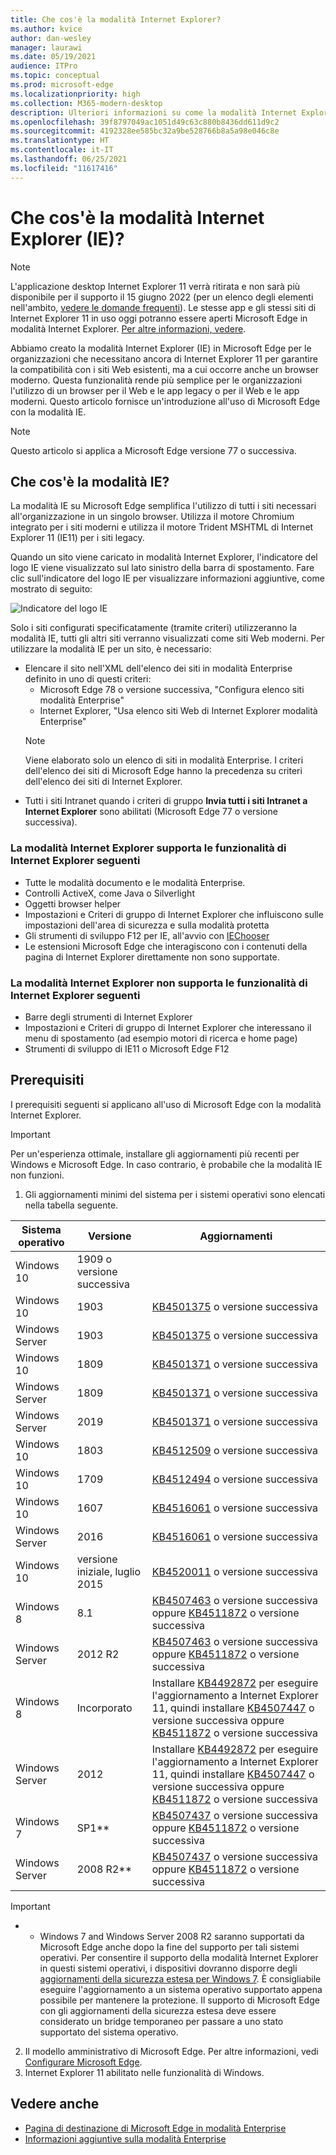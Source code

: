 ```yaml
---
title: Che cos'è la modalità Internet Explorer?
ms.author: kvice
author: dan-wesley
manager: laurawi
ms.date: 05/19/2021
audience: ITPro
ms.topic: conceptual
ms.prod: microsoft-edge
ms.localizationpriority: high
ms.collection: M365-modern-desktop
description: Ulteriori informazioni su come la modalità Internet Explorer di Microsoft Edge consente di accedere ai siti che necessitano di Internet Explorer 11, oltre all'accesso ai siti moderni.
ms.openlocfilehash: 39f8797049ac1051d49c63c880b8436dd611d9c2
ms.sourcegitcommit: 4192328ee585bc32a9be528766b8a5a98e046c8e
ms.translationtype: HT
ms.contentlocale: it-IT
ms.lasthandoff: 06/25/2021
ms.locfileid: "11617416"
---
```

# <a name="what-is-internet-explorer-ie-mode"></a>Che cos'è la modalità Internet Explorer (IE)?

>[!Note]
> L'applicazione desktop Internet Explorer 11 verrà ritirata e non sarà più disponibile per il supporto il 15 giugno 2022 (per un elenco degli elementi nell'ambito, [vedere le domande frequenti](https://techcommunity.microsoft.com/t5/windows-it-pro-blog/internet-explorer-11-desktop-app-retirement-faq/ba-p/2366549)). Le stesse app e gli stessi siti di Internet Explorer 11 in uso oggi potranno essere aperti Microsoft Edge in modalità Internet Explorer. [Per altre informazioni, vedere](https://blogs.windows.com/windowsexperience/2021/05/19/the-future-of-internet-explorer-on-windows-10-is-in-microsoft-edge/).

Abbiamo creato la modalità Internet Explorer (IE) in Microsoft Edge per le organizzazioni che necessitano ancora di Internet Explorer 11 per garantire la compatibilità con i siti Web esistenti, ma a cui occorre anche un browser moderno. Questa funzionalità rende più semplice per le organizzazioni l'utilizzo di un browser per il Web e le app legacy o per il Web e le app moderni. Questo articolo fornisce un'introduzione all'uso di Microsoft Edge con la modalità IE.

> [!NOTE]
> Questo articolo si applica a Microsoft Edge versione 77 o successiva.

## <a name="what-is-ie-mode"></a>Che cos'è la modalità IE?

La modalità IE su Microsoft Edge semplifica l'utilizzo di tutti i siti necessari all'organizzazione in un singolo browser. Utilizza il motore Chromium integrato per i siti moderni e utilizza il motore Trident MSHTML di Internet Explorer 11 (IE11) per i siti legacy.

Quando un sito viene caricato in modalità Internet Explorer, l'indicatore del logo IE viene visualizzato sul lato sinistro della barra di spostamento. Fare clic sull'indicatore del logo IE per visualizzare informazioni aggiuntive, come mostrato di seguito:

  ![Indicatore del logo IE](./media/ie-mode/ie-logo-indicator1.png)

Solo i siti configurati specificatamente (tramite criteri) utilizzeranno la modalità IE, tutti gli altri siti verranno visualizzati come siti Web moderni. Per utilizzare la modalità IE per un sito, è necessario:

- Elencare il sito nell'XML dell'elenco dei siti in modalità Enterprise definito in uno di questi criteri:
  - Microsoft Edge 78 o versione successiva, "Configura elenco siti modalità Enterprise"
  - Internet Explorer, "Usa elenco siti Web di Internet Explorer modalità Enterprise"
  > [!NOTE]
  > Viene elaborato solo un elenco di siti in modalità Enterprise. I criteri dell'elenco dei siti di Microsoft Edge hanno la precedenza su criteri dell'elenco dei siti di Internet Explorer.
- Tutti i siti Intranet quando i criteri di gruppo **Invia tutti i siti Intranet a Internet Explorer** sono abilitati (Microsoft Edge 77 o versione successiva).

### <a name="ie-mode-supports-the-following-internet-explorer-functionality"></a>La modalità Internet Explorer supporta le funzionalità di Internet Explorer seguenti

- Tutte le modalità documento e le modalità Enterprise.
- Controlli ActiveX, come Java o Silverlight
- Oggetti browser helper 
- Impostazioni e Criteri di gruppo di Internet Explorer che influiscono sulle impostazioni dell'area di sicurezza e sulla modalità protetta
- Gli strumenti di sviluppo F12 per IE, all'avvio con [IEChooser](/office/dev/add-ins/testing/debug-add-ins-using-f12-developer-tools-on-windows-10)
- Le estensioni Microsoft Edge che interagiscono con i contenuti della pagina di Internet Explorer direttamente non sono supportate.

### <a name="ie-mode-doesnt-support-the-following-internet-explorer-functionality"></a>La modalità Internet Explorer non supporta le funzionalità di Internet Explorer seguenti

- Barre degli strumenti di Internet Explorer
- Impostazioni e Criteri di gruppo di Internet Explorer che interessano il menu di spostamento (ad esempio motori di ricerca e home page)
- Strumenti di sviluppo di IE11 o Microsoft Edge F12

## <a name="prerequisites"></a>Prerequisiti

I prerequisiti seguenti si applicano all'uso di Microsoft Edge con la modalità Internet Explorer.

> [!IMPORTANT]
> Per un'esperienza ottimale, installare gli aggiornamenti più recenti per Windows e Microsoft Edge. In caso contrario, è probabile che la modalità IE non funzioni.

1. Gli aggiornamenti minimi del sistema per i sistemi operativi sono elencati nella tabella seguente.

 | Sistema operativo | Versione       | Aggiornamenti |
 |------------------|---------------|---------|
 | Windows 10       | 1909 o versione successiva |         |
 | Windows 10       | 1903          | [KB4501375](https://support.microsoft.com/help/4501375/windows-10-update-kb4501375) o versione successiva |
 | Windows Server   | 1903          | [KB4501375](https://support.microsoft.com/help/4501375/windows-10-update-kb4501375) o versione successiva |
 | Windows 10       | 1809          | [KB4501371](https://support.microsoft.com/help/4501371/windows-10-update-kb4501371) o versione successiva |
 | Windows Server   | 1809          | [KB4501371](https://support.microsoft.com/help/4501371/windows-10-update-kb4501371) o versione successiva |
 | Windows Server   | 2019          | [KB4501371](https://support.microsoft.com/help/4501371/windows-10-update-kb4501371) o versione successiva |
 | Windows 10       | 1803          | [KB4512509](https://support.microsoft.com/help/4512509/windows-10-update-kb4512509) o versione successiva |
 | Windows 10       | 1709          | [KB4512494](https://support.microsoft.com/help/4512494/windows-10-update-kb4512494) o versione successiva |
 | Windows 10       | 1607          | [KB4516061](https://support.microsoft.com/help/4516061/windows-10-update-kb4516061) o versione successiva |
 | Windows Server   | 2016          | [KB4516061](https://support.microsoft.com/help/4516061/windows-10-update-kb4516061) o versione successiva |
 | Windows 10       | versione iniziale, luglio 2015 | [KB4520011](https://support.microsoft.com/help/4520011/windows-10-update-kb4520011) o versione successiva |
 | Windows 8       | 8.1              | [KB4507463](https://support.microsoft.com/help/4507463/july-16-2019-kb4507463-os-build-preview-of-monthly-rollup) o versione successiva oppure [KB4511872](https://support.microsoft.com/help/4511872/cumulative-security-update-for-internet-explorer) o versione successiva |
 | Windows Server   | 2012 R2       | [KB4507463](https://support.microsoft.com/help/4507463/july-16-2019-kb4507463-os-build-preview-of-monthly-rollup) o versione successiva oppure [KB4511872](https://support.microsoft.com/help/4511872/cumulative-security-update-for-internet-explorer) o versione successiva |
 | Windows 8  | Incorporato            | Installare [KB4492872](https://support.microsoft.com/help/4492872/update-for-internet-explorer-april-16-2019) per eseguire l'aggiornamento a Internet Explorer 11, quindi installare [KB4507447](https://support.microsoft.com/help/4507447/windows-server-2012-update-kb4507447) o versione successiva oppure [KB4511872](https://support.microsoft.com/help/4511872/cumulative-security-update-for-internet-explorer) o versione successiva |
 | Windows Server   | 2012           | Installare [KB4492872](https://support.microsoft.com/help/4492872/update-for-internet-explorer-april-16-2019) per eseguire l'aggiornamento a Internet Explorer 11, quindi installare [KB4507447](https://support.microsoft.com/help/4507447/windows-server-2012-update-kb4507447) o versione successiva oppure [KB4511872](https://support.microsoft.com/help/4511872/cumulative-security-update-for-internet-explorer) o versione successiva |
 | Windows 7        |  SP1**        | [KB4507437](https://support.microsoft.com/help/4507437/windows-7-update-kb4507437) o versione successiva oppure [KB4511872](https://support.microsoft.com/help/4511872/cumulative-security-update-for-internet-explorer) o versione successiva |
 | Windows Server   |  2008 R2**    | [KB4507437](https://support.microsoft.com/help/4507437/windows-7-update-kb4507437) o versione successiva oppure [KB4511872](https://support.microsoft.com/help/4511872/cumulative-security-update-for-internet-explorer) o versione successiva |
  > [!IMPORTANT]
  > * * Windows 7 and Windows Server 2008 R2 saranno supportati da Microsoft Edge anche dopo la fine del supporto per tali sistemi operativi. Per consentire il supporto della modalità Internet Explorer in questi sistemi operativi, i dispositivi dovranno disporre degli [aggiornamenti della sicurezza estesa per Windows 7](https://support.microsoft.com/help/4527878/faq-about-extended-security-updates-for-windows-7). È consigliabile eseguire l'aggiornamento a un sistema operativo supportato appena possibile per mantenere la protezione. Il supporto di Microsoft Edge con gli aggiornamenti della sicurezza estesa deve essere considerato un bridge temporaneo per passare a uno stato supportato del sistema operativo.

2. Il modello amministrativo di Microsoft Edge. Per altre informazioni, vedi [Configurare Microsoft Edge](./configure-microsoft-edge.md).
3. Internet Explorer 11 abilitato nelle funzionalità di Windows.

## <a name="see-also"></a>Vedere anche

- [Pagina di destinazione di Microsoft Edge in modalità Enterprise](https://aka.ms/EdgeEnterprise)
- [Informazioni aggiuntive sulla modalità Enterprise](/internet-explorer/ie11-deploy-guide/enterprise-mode-overview-for-ie11)